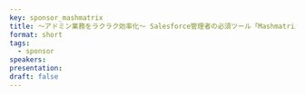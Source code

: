 ```yaml
---
key: sponsor_mashmatrix
title: 〜アドミン業務をラクラク効率化〜 Salesforce管理者の必須ツール「Mashmatrix Sheet」のご紹介
format: short
tags:
  - sponsor
speakers:
presentation: 
draft: false
---
```


